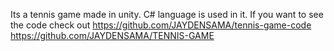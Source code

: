 Its a tennis game made in unity.
C# language is used in it.
If you want to see the code check out https://github.com/JAYDENSAMA/tennis-game-code
https://github.com/JAYDENSAMA/TENNIS-GAME
